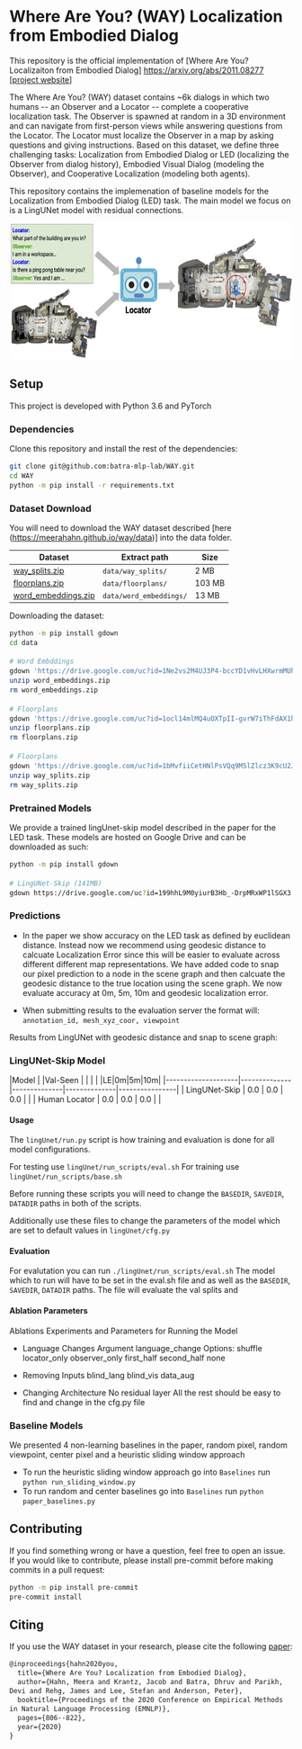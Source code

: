 # Where Are You? (WAY) Localization from Embodied Dialog

This repository is the official implementation of [Where Are You? Localizaiton from Embodied Dialog]
https://arxiv.org/abs/2011.08277
[[project website](https://meerahahn.github.io/way/data)]

The Where Are You? (WAY) dataset contains ~6k dialogs in which two humans -- an Observer and a Locator -- complete a cooperative localization task. The Observer is spawned at random in a 3D environment and can navigate from first-person views while answering questions from the Locator. The Locator must localize the Observer in a map by asking questions and giving instructions. Based on this dataset, we define three challenging tasks: Localization from Embodied Dialog or LED (localizing the Observer from dialog history), Embodied Visual Dialog (modeling the Observer), and Cooperative Localization (modeling both agents).

This repository contains the implemenation of baseline models for the Localization from Embodied Dialog (LED) task. The main model we focus on is a LingUNet model with residual connections.

<p align="center">
  <img width="627" height="242" src="./data/examples/led_task_figure.jpg" alt="LED task figure">
</p>

## Setup

This project is developed with Python 3.6 and PyTorch

### Dependencies
Clone this repository and install the rest of the dependencies:

```bash
git clone git@github.com:batra-mlp-lab/WAY.git
cd WAY
python -m pip install -r requirements.txt
```


### Dataset Download
You will need to download the WAY dataset described [here (https://meerahahn.github.io/way/data)] into the data folder.

| Dataset | Extract path | Size |
|-------------- |---------------------------- |------- |
| [way_splits.zip](https://drive.google.com/file/d/1bMvfiiCetHNlPsVQq9M5lZlcz3K9cU2J/view) | `data/way_splits/` | 2 MB |
| [floorplans.zip](https://drive.google.com/file/d/1ocl14mlMQ4uOXTpII-gvrW7iThFdAX1h/view) | `data/floorplans/` | 103 MB |
| [word_embeddings.zip](https://drive.google.com/file/d/1Ne2vs2M4UJ3P4-bccYD1vHvLHXwrmMUh/view) | `data/word_embeddings/` | 13 MB |

Downloading the dataset:
```bash
python -m pip install gdown
cd data

# Word Embddings
gdown 'https://drive.google.com/uc?id=1Ne2vs2M4UJ3P4-bccYD1vHvLHXwrmMUh'
unzip word_embeddings.zip
rm word_embeddings.zip

# Floorplans
gdown 'https://drive.google.com/uc?id=1ocl14mlMQ4uOXTpII-gvrW7iThFdAX1h'
unzip floorplans.zip
rm floorplans.zip

# Floorplans
gdown 'https://drive.google.com/uc?id=1bMvfiiCetHNlPsVQq9M5lZlcz3K9cU2J'
unzip way_splits.zip
rm way_splits.zip
```

###  Pretrained Models
We provide a trained lingUnet-skip model described in the paper for the LED task. These models are hosted on Google Drive and can be downloaded as such:

```bash
python -m pip install gdown

# LingUNet-Skip (141MB)
gdown https://drive.google.com/uc?id=199hhL9M0yiurB3Hb_-DrpMRxWP1lSGX3
```
### Predictions
* In the paper we show accuracy on the LED task as defined by euclidean distance. Instead now we recommend using geodesic distance to calcuate Localization Error since this will be easier to evaluate across different different map representations. We have added code to snap our pixel prediction to a node in the scene graph and then calcuate the geodesic distance to the true location using the scene graph. We now evaluate accuracy at 0m, 5m, 10m and geodesic localization error.

* When submitting results to the evaluation server the format will:
`annotation_id, mesh_xyz_coor, viewpoint`

Results from LingUNet with geodesic distance and snap to scene graph:


### LingUNet-Skip Model
|Model |  |Val-Seen | | |
| |LE|0m|5m|10m|
|--------------------|--------------|--------------|--------------|----------------|
| LingUNet-Skip         |  0.0           |  0.0             | 0.0   |             |
| Human Locator         |  0.0           |  0.0              | 0.0    |                      |                                                                                               



#### Usage
The `lingUnet/run.py` script is how training and evaluation is done for all model configurations.

For testing use `lingUnet/run_scripts/eval.sh` 
For training use `lingUnet/run_scripts/base.sh`  

Before running these scripts you will need to change the `BASEDIR`, `SAVEDIR`, `DATADIR` paths in both of the scripts.

Additionally use these files to change the parameters of the model which are set to default values in `lingUnet/cfg.py`

#### Evaluation
For evalutation you can run
`./lingUnet/run_scripts/eval.sh`
The model which to run will have to be set in the eval.sh file and as well as the `BASEDIR`, `SAVEDIR`, `DATADIR` paths. The file will evaluate the val splits and 


#### Ablation Parameters
Ablations Experiments and Parameters for Running the Model
* Language Changes
Argument language_change
Options:
shuffle
locator_only
observer_only
first_half
second_half
none 
 
* Removing Inputs 
blind_lang
blind_vis
data_aug

* Changing Architecture
No residual layer
All the rest should be easy to find and change in the cfg.py file

### Baseline Models
We presented 4 non-learning baselines in the paper, random pixel, random viewpoint, center pixel and a heuristic sliding window approach
* To run the heuristic sliding window approach go into `Baselines` run `python run_sliding_window.py`
* To run random and center baselines go into `Baselines` run `python paper_baselines.py`

## Contributing

If you find something wrong or have a question, feel free to open an issue. If you would like to contribute, please install pre-commit before making commits in a pull request:

```bash
python -m pip install pre-commit
pre-commit install
```

## Citing

If you use the WAY dataset in your research, please cite the following [paper](https://arxiv.org/abs/2011.08277):

```
@inproceedings{hahn2020you,
  title={Where Are You? Localization from Embodied Dialog},
  author={Hahn, Meera and Krantz, Jacob and Batra, Dhruv and Parikh, Devi and Rehg, James and Lee, Stefan and Anderson, Peter},
  booktitle={Proceedings of the 2020 Conference on Empirical Methods in Natural Language Processing (EMNLP)},
  pages={806--822},
  year={2020}
}

